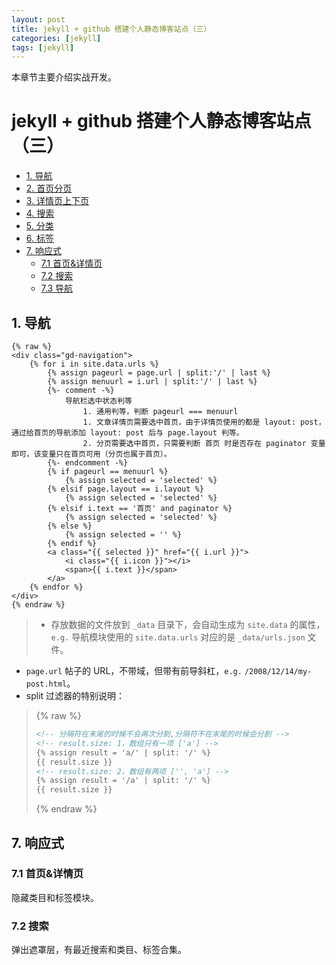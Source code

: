 ```yaml
---
layout: post
title: jekyll + github 搭建个人静态博客站点（三）
categories: [jekyll]
tags: [jekyll]
---
```


本章节主要介绍实战开发。

# jekyll + github 搭建个人静态博客站点（三）
+ [1. 导航](#1-导航模块)
+ [2. 首页分页](#2-首页分页)
+ [3. 详情页上下页](#3-_详情页上下页)
+ [4. 搜索](#4-搜索)
+ [5. 分类](#5-分类)
+ [6. 标签](#6-标签)
+ [7. 响应式](#7-响应式)
    + [7.1 首页&详情页](#71-_首页&详情页)
    + [7.2 搜索](#72-_搜索)
    + [7.3 导航](#73-_导航)





## 1. 导航
```
{% raw %}
<div class="gd-navigation">
    {% for i in site.data.urls %}
        {% assign pageurl = page.url | split:'/' | last %}
        {% assign menuurl = i.url | split:'/' | last %}
        {%- comment -%}
            导航栏选中状态判等
                1. 通用判等，判断 pageurl === menuurl
                1. 文章详情页需要选中首页，由于详情页使用的都是 layout: post，通过给首页的导航添加 layout: post 后与 page.layout 判等。
                2. 分页需要选中首页，只需要判断 首页 时是否存在 paginator 变量即可，该变量只在首页可用（分页也属于首页）。
        {%- endcomment -%}
        {% if pageurl == menuurl %}
            {% assign selected = 'selected' %}
        {% elsif page.layout == i.layout %}
            {% assign selected = 'selected' %}
        {% elsif i.text == '首页' and paginator %}
            {% assign selected = 'selected' %}
        {% else %}
            {% assign selected = '' %}
        {% endif %}
        <a class="{{ selected }}" href="{{ i.url }}">
            <i class="{{ i.icon }}"></i>
            <span>{{ i.text }}</span>
        </a>
    {% endfor %}
</div>
{% endraw %}
```
> + 存放数据的文件放到 ``_data`` 目录下，会自动生成为 ``site.data`` 的属性，``e.g.`` 导航模块使用的 ``site.data.urls`` 对应的是 ``_data/urls.json`` 文件。
+ ``page.url`` 帖子的 URL，不带域，但带有前导斜杠，``e.g.`` ``/2008/12/14/my-post.html``。
+   split 过滤器的特别说明：
>   {% raw %}
>   ```html
>   <!-- 分隔符在末尾的时候不会再次分割,分隔符不在末尾的时候会分割 -->
>   <!-- result.size: 1，数组只有一项 ['a'] -->
>   {% assign result = 'a/' | split: '/' %}
>   {{ result.size }}
>   <!-- result.size: 2，数组有两项 ['', 'a'] -->
>   {% assign result = '/a' | split: '/' %}
>   {{ result.size }}
>
>   ```
>   {% endraw %}

## 7. 响应式
### 7.1 首页&详情页
隐藏类目和标签模块。




### 7.2 搜索
弹出遮罩层，有最近搜索和类目、标签合集。